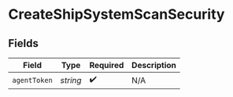 # CreateShipSystemScanSecurity


## Fields

| Field              | Type               | Required           | Description        |
| ------------------ | ------------------ | ------------------ | ------------------ |
| `agentToken`       | *string*           | :heavy_check_mark: | N/A                |